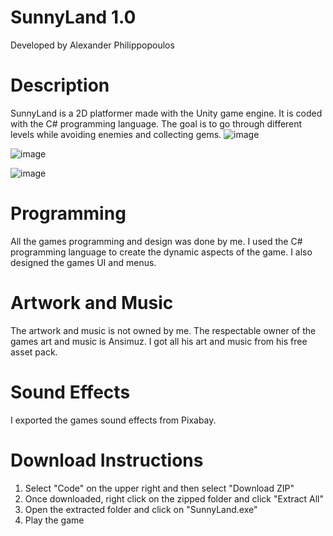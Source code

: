 # SunnyLand 1.0

Developed by Alexander Philippopoulos

# Description
SunnyLand is a 2D platformer made with the Unity game engine. It is coded with the C# programming language. The goal is to go through different levels while avoiding enemies and collecting gems.
![image](https://github.com/ajax815/SunnyLand-1.0/assets/161390808/4e4cb9e6-9da9-4bf5-89b0-6df5b5bb86a8)

![image](https://github.com/ajax815/SunnyLand-1.0/assets/161390808/c9574c5d-cf79-45c3-8417-1309dd7ab592)

![image](https://github.com/ajax815/SunnyLand-1.0/assets/161390808/7ac7cb2e-9a8c-4398-ba86-d7d2d5326f82)





# Programming
All the games programming and design was done by me. I used the C# programming language to create the dynamic aspects of the game. I also designed the games UI and menus.


# Artwork and Music
The artwork and music is not owned by me. The respectable owner of the games art and music is Ansimuz. I got all his art and music from his free asset pack.


# Sound Effects
I exported the games sound effects from Pixabay.

# Download Instructions
1. Select "Code" on the upper right and then select "Download ZIP"
2. Once downloaded, right click on the zipped folder and click "Extract All"
3. Open the extracted folder and click on "SunnyLand.exe"
4. Play the game
